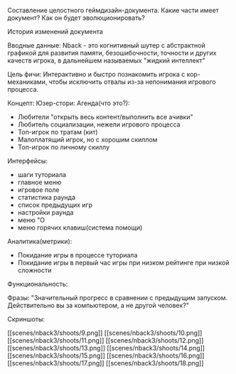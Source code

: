 Составление целостного геймдизайн-документа. Какие части имеет документ? Как он будет эволюционировать?

История изменений документа

Вводные данные: Nback - это когнитивный шутер с абстрактной графикой для развития памяти, безошибочности, точности и других качеств игрока, в дальнейшем называемых "жидкий интеллект"

Цель фичи: Интерактивно и быстро познакомить игрока с кор-механиками, чтобы исключить отвалы из-за непонимания игрового процесса.

Концепт:
Юзер-стори:
Агенда(что это?):
* Любители "открыть весь контент/выполнить все ачивки"
* Любитель социализации, нежели игрового процесса
* Топ-игрок по тратам (кит)
* Малоплатящий игрок, но с хорошим скиллом
* Топ-игрок по личному скиллу


Интерфейсы:
* шаги туториала
* главное меню
* игровое поле
* статистика раунда
* список предыдущих игр
* настройки раунда
* меню "О
* меню горячих клавиш(система помощи)

Аналитика(метрики):
* Покидание игры в процессе туториала
* Покидание игры в первый час игры при низком рейтинге при низкой сложности


Функциональность:

Фразы:
"Значительный прогресс в сравнении с предыдущим запуском. Действительно вы за компьютером, а не другой человек?"

Скриншоты:

[[scenes/nback3/shoots/9.png]]
[[scenes/nback3/shoots/10.png]]
[[scenes/nback3/shoots/11.png]]
[[scenes/nback3/shoots/12.png]]
[[scenes/nback3/shoots/13.png]]
[[scenes/nback3/shoots/14.png]]
[[scenes/nback3/shoots/15.png]]
[[scenes/nback3/shoots/16.png]]
[[scenes/nback3/shoots/17.png]]
[[scenes/nback3/shoots/18.png]]
